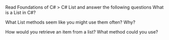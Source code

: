 Read Foundations of C# > C# List and answer the following questions
What is a List in C#?


What List methods seem like you might use them often? Why?

How would you retrieve an item from a list? What method could you use?